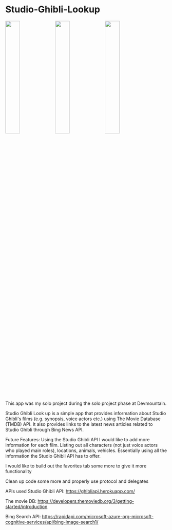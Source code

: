 # Studio-Ghibli-Lookup

<img src="https://imgur.com/FXFcnlk.jpg" width="30%" height="30%">  <img src="https://imgur.com/tVhrXZi.jpg" width="30%" height="30%"> <img src="https://imgur.com/G1fmx8r.jpg" width="30%" height="30%">





This app was my solo project during the solo project phase at Devmountain.

Studio Ghibli Look up is a simple app that provides information about Studio Ghibli's films (e.g. synopsis, voice actors etc.) using The Movie Database (TMDB) API. It also provides links to the latest news articles related to Studio Ghibli through Bing News API.

Future Features:
Using the Studio Ghibli API I would like to add more information for each film.
Listing out all characters (not just voice actors who played main roles), locations, animals, vehicles. Essentially using all the information the Studio Ghibli API has to offer.

I would like to build out the favorites tab some more to give it more functionality 

Clean up code some more and properly use protocol and delegates


APIs used
Studio Ghibli API: https://ghibliapi.herokuapp.com/

The movie DB: https://developers.themoviedb.org/3/getting-started/introduction

Bing Search API: https://rapidapi.com/microsoft-azure-org-microsoft-cognitive-services/api/bing-image-search1/
